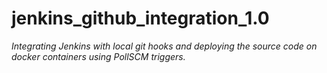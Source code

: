 # jenkins_github_integration_1.0

*Integrating Jenkins with local git hooks and deploying the source code on docker containers using PollSCM triggers.*
